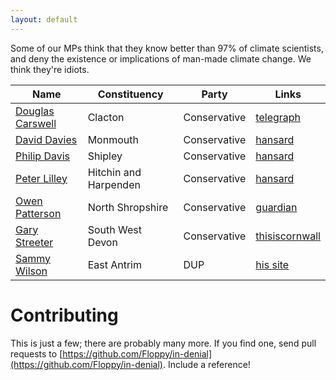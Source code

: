 ```yaml
---
layout: default
---
```


Some of our MPs think that they know better than 97% of climate scientists, and deny the existence or implications of man-made climate change. We think they're idiots.

| Name | Constituency | Party | Links |
| ---- | ------------ | ----- | ----- |
| [Douglas Carswell](http://www.theyworkforyou.com/mp/11621/douglas_carswell/clacton) | Clacton | Conservative | [telegraph](http://blogs.telegraph.co.uk/news/douglascarswellmp/100236055/wind-farms-and-renewable-energy-a-modern-version-of-a-medieval-scam/) |
| [David Davies](http://www.theyworkforyou.com/mp/?m=40407) | Monmouth | Conservative | [hansard](http://www.theyworkforyou.com/whall/?gid=2013-09-10a.236.5) |
| [Philip Davis](http://www.theyworkforyou.com/mp/?m=40531) | Shipley | Conservative | [hansard](http://www.theyworkforyou.com/whall/?gid=2013-09-10a.236.2) |
| [Peter Lilley](http://www.theyworkforyou.com/mp/?m=40318)| Hitchin and Harpenden | Conservative | [hansard](http://www.theyworkforyou.com/whall/?gid=2013-09-10a.246.1) |
| [Owen Patterson](http://www.theyworkforyou.com/mp/10473/owen_paterson/north_shropshire) | North Shropshire | Conservative | [guardian](http://www.theguardian.com/environment/2013/sep/30/owen-paterson-minister-climate-change-advantages) |
| [Gary Streeter](http://www.theyworkforyou.com/mp/10575/gary_streeter/south_west_devon) | South West Devon | Conservative | [thisiscornwall](http://www.thisiscornwall.co.uk/Devon-MP-Gary-Streeter-sceptical-climate-change/story-19654123-detail/story.html#axzz2emCvUUdn)
| [Sammy Wilson](http://www.theyworkforyou.com/mp/11374/sammy_wilson/east_antrim) | East Antrim | DUP | [his site](http://www.sammywilson.org/2013/09/11/sammy-wilson-on-costs-of-climate-change-act/) |

# Contributing

This is just a few; there are probably many more. If you find one, send pull requests to [https://github.com/Floppy/in-denial](https://github.com/Floppy/in-denial). Include a reference!